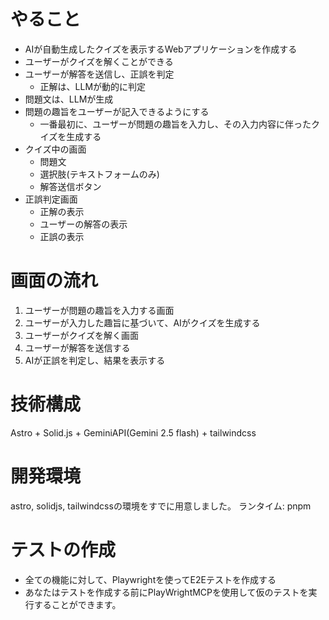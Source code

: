 # やること

- AIが自動生成したクイズを表示するWebアプリケーションを作成する
- ユーザーがクイズを解くことができる
- ユーザーが解答を送信し、正誤を判定
  - 正解は、LLMが動的に判定
- 問題文は、LLMが生成
- 問題の趣旨をユーザーが記入できるようにする
  - 一番最初に、ユーザーが問題の趣旨を入力し、その入力内容に伴ったクイズを生成する
- クイズ中の画面
  - 問題文
  - 選択肢(テキストフォームのみ)
  - 解答送信ボタン
- 正誤判定画面
  - 正解の表示
  - ユーザーの解答の表示
  - 正誤の表示

# 画面の流れ

1. ユーザーが問題の趣旨を入力する画面
2. ユーザーが入力した趣旨に基づいて、AIがクイズを生成する
3. ユーザーがクイズを解く画面
4. ユーザーが解答を送信する
5. AIが正誤を判定し、結果を表示する

# 技術構成

Astro + Solid.js + GeminiAPI(Gemini 2.5 flash) + tailwindcss

# 開発環境

astro, solidjs, tailwindcssの環境をすでに用意しました。 ランタイム: pnpm

# テストの作成

- 全ての機能に対して、Playwrightを使ってE2Eテストを作成する
- あなたはテストを作成する前にPlayWrightMCPを使用して仮のテストを実行することができます。
